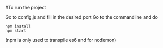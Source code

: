 #To run the project

Go to config.js and fill in the desired port
Go to the commandline and do

    npm install
    npm start

(npm is only used to transpile es6 and for nodemon)